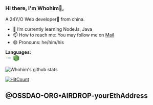 ### Hi there, I'm Whohim👦,
A 24Y/O Web  developer🎯 from china.
- 🌱 I’m currently learning NodeJs, Java
- 📫 How to reach me: You may follow me on [Mail](534801304@qq.com)  
- 😄 Pronouns: he/him/his

**Languages:**  
<code><img height="20" src="https://raw.githubusercontent.com/github/explore/80688e429a7d4ef2fca1e82350fe8e3517d3494d/topics/java/java.png"></code>
<code><img height="20" src="https://raw.githubusercontent.com/github/explore/80688e429a7d4ef2fca1e82350fe8e3517d3494d/topics/nodejs/nodejs.png"></code>

![Whohim's github stats](https://github-readme-stats.vercel.app/api?username=600849155&show_icons=true&hide=["issues"])

[![HitCount](http://hits.dwyl.com/600849155/600849155.svg)](http://hits.dwyl.com/600849155/600849155)

@OSSDAO-ORG•AIRDROP-yourEthAddress
---
